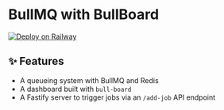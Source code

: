# BullMQ with BullBoard

[![Deploy on Railway](https://railway.app/button.svg)](https://railway.app/new/template/odzp-I)

## ✨ Features

- A queueing system with BullMQ and Redis
- A dashboard built with `bull-board`
- A Fastify server to trigger jobs via an `/add-job` API endpoint
